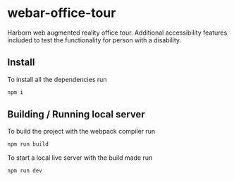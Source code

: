 # webar-office-tour
Harborn web augmented reality office tour. Additional accessibility features included to test the functionality for person with a disability.

## Install

To install all the dependencies run
```bash
npm i
```

## Building / Running local server

To build the project with the webpack compiler run
```bash
npm run build
```

To start a local live server with the build made run
```bash
npm run dev
```
